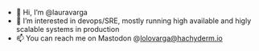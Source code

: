 - 👋 Hi, I’m @lauravarga
- 👀 I’m interested in devops/SRE, mostly running high available and higly scalable systems in production
- 📫 You can reach me on Mastodon @lolovarga@hachyderm.io
